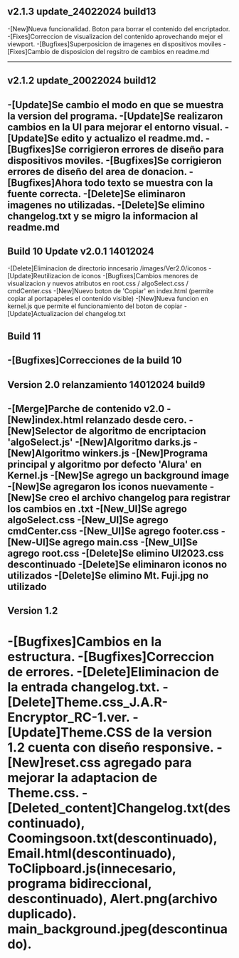 ## v2.1.3 update_24022024 build13

-[New]Nueva funcionalidad. Boton para borrar el contenido del encriptador.
-[Fixes]Correccion de visualizacion del contenido aprovechando mejor el viewport.
-[Bugfixes]Superposicion de imagenes en dispositivos moviles
-[Fixes]Cambio de disposicion del regsitro de cambios en readme.md

--------------------------------------------------
## v2.1.2 update_20022024 build12

-[Update]Se cambio el modo en que se muestra la version del programa.
-[Update]Se realizaron cambios en la UI para mejorar el entorno visual.
-[Update]Se edito y actualizo el readme.md.
-[Bugfixes]Se corrigieron errores de diseño para dispositivos moviles.
-[Bugfixes]Se corrigieron errores de diseño del area de donacion.
-[Bugfixes]Ahora todo texto se muestra con la fuente correcta.
-[Delete]Se eliminaron imagenes no utilizadas.
-[Delete]Se elimino changelog.txt y se migro la informacion al readme.md
--------------------------------------------------
## Build 10 Update v2.0.1 14012024

-[Delete]Eliminacion de directorio inncesario /images/Ver2.0/iconos
-[Update]Reutilizacion de iconos
-[Bugfixes]Cambios menores de visualizacion y nuevos atributos en root.css / algoSelect.css / cmdCenter.css
-[New]Nuevo boton de 'Copiar' en index.html (permite copiar al portapapeles el contenido visible)
-[New]Nueva funcion en kernel.js que permite el funcionamiento del boton de copiar
-[Update]Actualizacion del changelog.txt
## Build 11
-[Bugfixes]Correcciones de la build 10
--------------------------------------------------

## Version  2.0 relanzamiento   14012024 build9

-[Merge]Parche de contenido v2.0
-[New]index.html relanzado desde cero.
-[New]Selector de algoritmo de encriptacion 'algoSelect.js'
-[New]Algoritmo darks.js
-[New]Algoritmo winkers.js
-[New]Programa principal y algoritmo por defecto 'Alura' en Kernel.js
-[New]Se agrego un background image
-[New]Se agregaron los iconos nuevamente
-[New]Se creo el archivo changelog para registrar los cambios en .txt
-[New_UI]Se agrego algoSelect.css
-[New_UI]Se agrego cmdCenter.css
-[New_UI]Se agrego footer.css
-[New-UI]Se agrego main.css
-[New_UI]Se agrego root.css
-[Delete]Se elimino UI2023.css descontinuado
-[Delete]Se eliminaron iconos no utilizados
-[Delete]Se elimino Mt. Fuji.jpg no utilizado
--------------------------------------------------

## Version  1.2
-[Bugfixes]Cambios en la estructura.
-[Bugfixes]Correccion de errores.
-[Delete]Eliminacion de la entrada changelog.txt.
-[Delete]Theme.css_J.A.R-Encryptor_RC-1.ver.
-[Update]Theme.CSS de la version 1.2 cuenta con diseño responsive.
-[New]reset.css agregado para mejorar la adaptacion de Theme.css.
-[Deleted_content]Changelog.txt(descontinuado), Coomingsoon.txt(descontinuado), Email.html(descontinuado), ToClipboard.js(innecesario, programa bidireccional, descontinuado), Alert.png(archivo duplicado). main_background.jpeg(descontinuado).
==================================================

